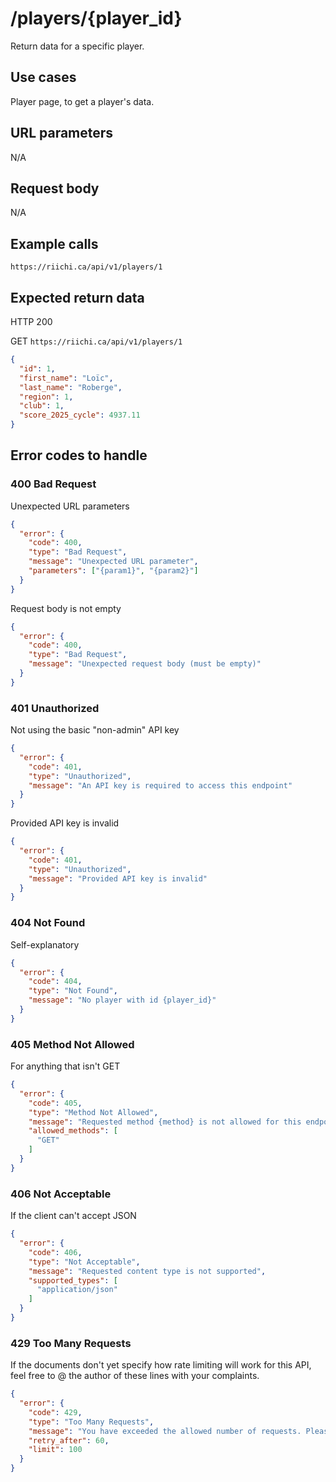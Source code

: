 # /players/{player_id}
Return data for a specific player.

## Use cases
Player page, to get a player's data.

## URL parameters
N/A

## Request body
N/A

## Example calls
`https://riichi.ca/api/v1/players/1`

## Expected return data
HTTP 200

GET `https://riichi.ca/api/v1/players/1`
```json
{
  "id": 1,
  "first_name": "Loïc",
  "last_name": "Roberge",
  "region": 1,
  "club": 1,
  "score_2025_cycle": 4937.11
}
```

## Error codes to handle

### 400 Bad Request
Unexpected URL parameters
```json
{
  "error": {
    "code": 400,
    "type": "Bad Request",
    "message": "Unexpected URL parameter",
    "parameters": ["{param1}", "{param2}"]
  }
}
```

Request body is not empty
```json
{
  "error": {
    "code": 400,
    "type": "Bad Request",
    "message": "Unexpected request body (must be empty)"
  }
}
```

### 401 Unauthorized
Not using the basic "non-admin" API key
```json
{
  "error": {
    "code": 401,
    "type": "Unauthorized",
    "message": "An API key is required to access this endpoint"
  }
}
```

Provided API key is invalid
```json
{
  "error": {
    "code": 401,
    "type": "Unauthorized",
    "message": "Provided API key is invalid"
  }
}
```

### 404 Not Found
Self-explanatory

```json
{
  "error": {
    "code": 404,
    "type": "Not Found",
    "message": "No player with id {player_id}"
  }
}
```

### 405 Method Not Allowed
For anything that isn't GET
```json
{
  "error": {
    "code": 405,
    "type": "Method Not Allowed",
    "message": "Requested method {method} is not allowed for this endpoint.",
    "allowed_methods": [
      "GET"
    ]
  }
}
```

### 406 Not Acceptable
If the client can't accept JSON
```json
{
  "error": {
    "code": 406,
    "type": "Not Acceptable",
    "message": "Requested content type is not supported",
    "supported_types": [
      "application/json"
    ]
  }
}
```

### 429 Too Many Requests
If the documents don't yet specify how rate limiting will work for this API,
feel free to @ the author of these lines with your complaints.
```json
{
  "error": {
    "code": 429,
    "type": "Too Many Requests",
    "message": "You have exceeded the allowed number of requests. Please try again later.",
    "retry_after": 60,
    "limit": 100
  }
}
```